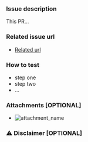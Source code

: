 ### Issue description

This PR...

### Related issue url

- [Related url](https://related-url-issue)

### **How to test**

- step one
- step two
- ...

### Attachments [OPTIONAL]

- ![attachment_name](image_url)

### ⚠️ **Disclaimer** [OPTIONAL]
